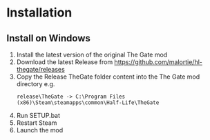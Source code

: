 # Installation

## Install on Windows

1. Install the latest version of the original The Gate mod
2. Download the latest Release from https://github.com/malortie/hl-thegate/releases
3. Copy the Release TheGate folder content into the The Gate mod directory e.g.
   ```text
   release\TheGate -> C:\Program Files (x86)\Steam\steamapps\common\Half-Life\TheGate
   ```
4. Run SETUP.bat
5. Restart Steam
6. Launch the mod

